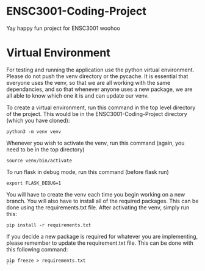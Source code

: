 # ENSC3001-Coding-Project
Yay happy fun project for ENSC3001 woohoo

# Virtual Environment
For testing and running the application use the python virtual environment. Please do not push the venv directory or the pycache.
It is essential that everyone uses the venv, so that we are all working with the same dependancies, and so that whenever anyone uses a new package, we are all able to know which one it is and can update our venv. 

To create a virtual environment, run this command in the top level directory of the project. This would be in the ENSC3001-Coding-Project directory (which you have cloned):
```shell
python3 -m venv venv
```
Whenever you wish to activate the venv, run this command (again, you need to be in the top directory)
```shell
source venv/bin/activate
```
To run flask in debug mode, run this command (before flask run)
```shell
export FLASK_DEBUG=1
```

You will have to create the venv each time you begin working on a new branch. You will also have to install all of the required packages. This can be done using the requirements.txt file. After activating the venv, simply run this:
```shell
pip install -r requirements.txt
```

If you decide a new package is required for whatever you are implementing, please remember to update the requirement.txt file. This can be done with this following command:
```shell
pip freeze > requirements.txt
``
